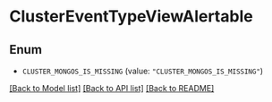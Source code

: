 # ClusterEventTypeViewAlertable

## Enum


* `CLUSTER_MONGOS_IS_MISSING` (value: `"CLUSTER_MONGOS_IS_MISSING"`)


[[Back to Model list]](../README.md#documentation-for-models) [[Back to API list]](../README.md#documentation-for-api-endpoints) [[Back to README]](../README.md)


